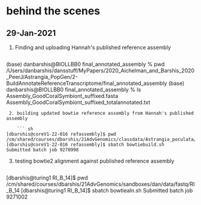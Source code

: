 # behind the scenes
## 29-Jan-2021
 1. Finding and uploading Hannah's published reference assembly

    ```sh
(base) danbarshis@BIOLLBB0 final_annotated_assembly % pwd
/Users/danbarshis/dansstuff/MyPapers/2020_Aichelman_and_Barshis_2020_PeerJ/Astrangia_PopGen/2-BuildAnnotateReferenceTranscriptome/final_annotated_assembly
(base) danbarshis@BIOLLBB0 final_annotated_assembly % ls
Assembly_GoodCoralSymbiont_suffixed.fasta
Assembly_GoodCoralSymbiont_suffixed_totalannotated.txt
```
 2. building updated bowtie reference assembly from Hannah's published assembly

    ``` sh
[dbarshis@coreV1-22-016 refassembly]$ pwd
/cm/shared/courses/dbarshis/21AdvGenomics/classdata/Astrangia_poculata/refassembly
[dbarshis@coreV1-22-016 refassembly]$ sbatch bowtiebuild.sh
Submitted batch job 9270998
```
 3. testing bowtie2 alignment against published reference assembly

    ``` sh
[dbarshis@turing1 RI_B_14]$ pwd
/cm/shared/courses/dbarshis/21AdvGenomics/sandboxes/dan/data/fastq/RI_B_14
[dbarshis@turing1 RI_B_14]$ sbatch bowtiealn.sh 
Submitted batch job 9271002
```